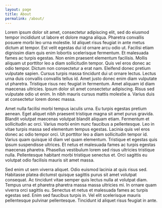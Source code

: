 ```yaml
---
layout: page
title: About
permalink: /about/
---
```


Lorem ipsum dolor sit amet, consectetur adipiscing elit, sed do eiusmod tempor incididunt ut labore et dolore magna aliqua. Pharetra convallis posuere morbi leo urna molestie. Id aliquet risus feugiat in ante metus dictum at tempor. Est velit egestas dui id ornare arcu odio ut. Facilisi etiam dignissim diam quis enim lobortis scelerisque fermentum. Et malesuada fames ac turpis egestas. Non enim praesent elementum facilisis. Mollis aliquam ut porttitor leo a diam sollicitudin tempor. Quis vel eros donec ac odio tempor. Dictum non consectetur a erat nam. Eleifend donec pretium vulputate sapien. Cursus turpis massa tincidunt dui ut ornare lectus. Lectus urna duis convallis convallis tellus id. Amet justo donec enim diam vulputate ut pharetra. Tristique risus nec feugiat in fermentum. Amet aliquam id diam maecenas ultricies. Ipsum dolor sit amet consectetur adipiscing. Risus sed vulputate odio ut enim. In nibh mauris cursus mattis molestie a. Varius duis at consectetur lorem donec massa.

Amet nulla facilisi morbi tempus iaculis urna. Eu turpis egestas pretium aenean. Eget aliquet nibh praesent tristique magna sit amet purus gravida. Blandit volutpat maecenas volutpat blandit aliquam etiam. Fermentum et sollicitudin ac orci. Varius morbi enim nunc faucibus a pellentesque. Leo in vitae turpis massa sed elementum tempus egestas. Lacinia quis vel eros donec ac odio tempor orci. Ut porttitor leo a diam sollicitudin tempor id. Varius quam quisque id diam vel quam elementum. Tristique et egestas quis ipsum suspendisse ultrices. Et netus et malesuada fames ac turpis egestas maecenas pharetra. Phasellus vestibulum lorem sed risus ultricies tristique nulla. Pellentesque habitant morbi tristique senectus et. Orci sagittis eu volutpat odio facilisis mauris sit amet massa.

Sed enim ut sem viverra aliquet. Odio euismod lacinia at quis risus sed. Habitasse platea dictumst quisque sagittis purus sit amet volutpat consequat. Ac tincidunt vitae semper quis lectus nulla at volutpat diam. Tempus urna et pharetra pharetra massa massa ultricies mi. In ornare quam viverra orci sagittis eu. Senectus et netus et malesuada fames ac turpis egestas sed. Enim sed faucibus turpis in. Vel elit scelerisque mauris pellentesque pulvinar pellentesque. Tincidunt id aliquet risus feugiat in ante.